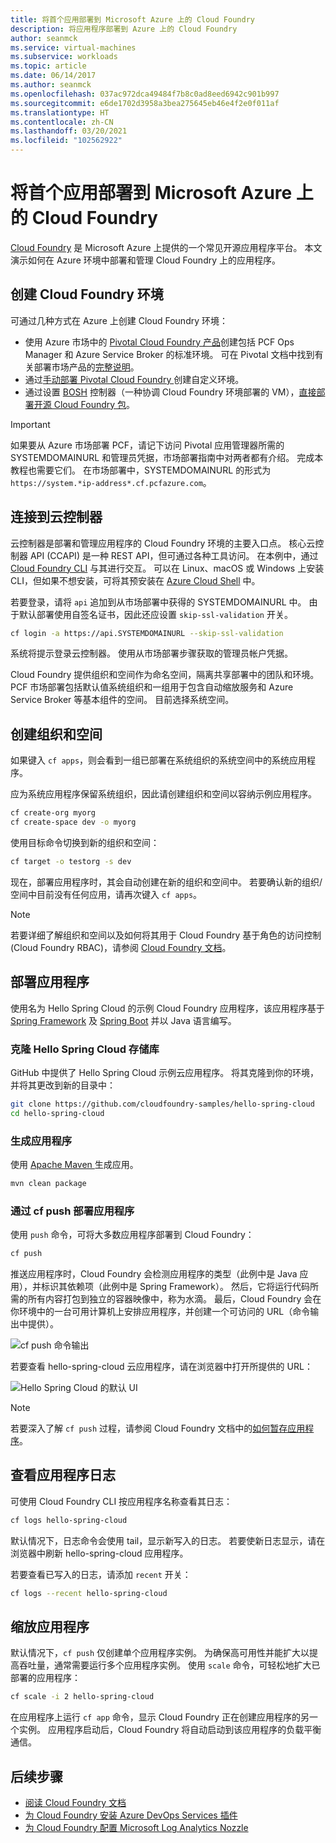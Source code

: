 ```yaml
---
title: 将首个应用部署到 Microsoft Azure 上的 Cloud Foundry
description: 将应用程序部署到 Azure 上的 Cloud Foundry
author: seanmck
ms.service: virtual-machines
ms.subservice: workloads
ms.topic: article
ms.date: 06/14/2017
ms.author: seanmck
ms.openlocfilehash: 037ac972dca49484f7b8c0ad8eed6942c901b997
ms.sourcegitcommit: e6de1702d3958a3bea275645eb46e4f2e0f011af
ms.translationtype: HT
ms.contentlocale: zh-CN
ms.lasthandoff: 03/20/2021
ms.locfileid: "102562922"
---
```

# <a name="deploy-your-first-app-to-cloud-foundry-on-microsoft-azure"></a>将首个应用部署到 Microsoft Azure 上的 Cloud Foundry

[Cloud Foundry](https://cloudfoundry.org) 是 Microsoft Azure 上提供的一个常见开源应用程序平台。 本文演示如何在 Azure 环境中部署和管理 Cloud Foundry 上的应用程序。

## <a name="create-a-cloud-foundry-environment"></a>创建 Cloud Foundry 环境

可通过几种方式在 Azure 上创建 Cloud Foundry 环境：

- 使用 Azure 市场中的 [Pivotal Cloud Foundry 产品][pcf-azuremarketplace]创建包括 PCF Ops Manager 和 Azure Service Broker 的标准环境。 可在 Pivotal 文档中找到有关部署市场产品的[完整说明][pcf-azuremarketplace-pivotaldocs]。
- 通过[手动部署 Pivotal Cloud Foundry ][pcf-custom]创建自定义环境。
- 通过设置 [BOSH](https://bosh.io) 控制器（一种协调 Cloud Foundry 环境部署的 VM），[直接部署开源 Cloud Foundry 包][oss-cf-bosh]。

> [!IMPORTANT] 
> 如果要从 Azure 市场部署 PCF，请记下访问 Pivotal 应用管理器所需的 SYSTEMDOMAINURL 和管理员凭据，市场部署指南中对两者都有介绍。 完成本教程也需要它们。 在市场部署中，SYSTEMDOMAINURL 的形式为 `https://system.*ip-address*.cf.pcfazure.com`。

## <a name="connect-to-the-cloud-controller"></a>连接到云控制器

云控制器是部署和管理应用程序的 Cloud Foundry 环境的主要入口点。 核心云控制器 API (CCAPI) 是一种 REST API，但可通过各种工具访问。 在本例中，通过 [Cloud Foundry CLI][cf-cli] 与其进行交互。 可以在 Linux、macOS 或 Windows 上安装 CLI，但如果不想安装，可将其预安装在 [Azure Cloud Shell][cloudshell-docs] 中。

若要登录，请将 `api` 追加到从市场部署中获得的 SYSTEMDOMAINURL 中。 由于默认部署使用自签名证书，因此还应设置 `skip-ssl-validation` 开关。

```bash
cf login -a https://api.SYSTEMDOMAINURL --skip-ssl-validation
```

系统将提示登录云控制器。 使用从市场部署步骤获取的管理员帐户凭据。

Cloud Foundry 提供组织和空间作为命名空间，隔离共享部署中的团队和环境。 PCF 市场部署包括默认值系统组织和一组用于包含自动缩放服务和 Azure Service Broker 等基本组件的空间。 目前选择系统空间。


## <a name="create-an-org-and-space"></a>创建组织和空间

如果键入 `cf apps`，则会看到一组已部署在系统组织的系统空间中的系统应用程序。 

应为系统应用程序保留系统组织，因此请创建组织和空间以容纳示例应用程序。

```bash
cf create-org myorg
cf create-space dev -o myorg
```

使用目标命令切换到新的组织和空间：

```bash
cf target -o testorg -s dev
```

现在，部署应用程序时，其会自动创建在新的组织和空间中。 若要确认新的组织/空间中目前没有任何应用，请再次键入 `cf apps`。

> [!NOTE] 
> 若要详细了解组织和空间以及如何将其用于 Cloud Foundry 基于角色的访问控制 (Cloud Foundry RBAC)，请参阅 [Cloud Foundry 文档][cf-orgs-spaces-docs]。

## <a name="deploy-an-application"></a>部署应用程序

使用名为 Hello Spring Cloud 的示例 Cloud Foundry 应用程序，该应用程序基于 [Spring Framework](https://spring.io) 及 [Spring Boot](https://projects.spring.io/spring-boot/) 并以 Java 语言编写。

### <a name="clone-the-hello-spring-cloud-repository"></a>克隆 Hello Spring Cloud 存储库

GitHub 中提供了 Hello Spring Cloud 示例云应用程序。 将其克隆到你的环境，并将其更改到新的目录中：

```bash
git clone https://github.com/cloudfoundry-samples/hello-spring-cloud
cd hello-spring-cloud
```

### <a name="build-the-application"></a>生成应用程序

使用 [Apache Maven ](https://maven.apache.org) 生成应用。

```bash
mvn clean package
```

### <a name="deploy-the-application-with-cf-push"></a>通过 cf push 部署应用程序

使用 `push` 命令，可将大多数应用程序部署到 Cloud Foundry：

```bash
cf push
```

推送应用程序时，Cloud Foundry 会检测应用程序的类型（此例中是 Java 应用），并标识其依赖项（此例中是 Spring Framework）。 然后，它将运行代码所需的所有内容打包到独立的容器映像中，称为水滴。 最后，Cloud Foundry 会在你环境中的一台可用计算机上安排应用程序，并创建一个可访问的 URL（命令输出中提供）。

![cf push 命令输出][cf-push-output]

若要查看 hello-spring-cloud 云应用程序，请在浏览器中打开所提供的 URL：

![Hello Spring Cloud 的默认 UI][hello-spring-cloud-basic]

> [!NOTE] 
> 若要深入了解 `cf push` 过程，请参阅 Cloud Foundry 文档中的[如何暂存应用程序][cf-push-docs]。

## <a name="view-application-logs"></a>查看应用程序日志

可使用 Cloud Foundry CLI 按应用程序名称查看其日志：

```bash
cf logs hello-spring-cloud
```

默认情况下，日志命令会使用 tail，显示新写入的日志。 若要使新日志显示，请在浏览器中刷新 hello-spring-cloud 应用程序。

若要查看已写入的日志，请添加 `recent` 开关：

```bash
cf logs --recent hello-spring-cloud
```

## <a name="scale-the-application"></a>缩放应用程序

默认情况下，`cf push` 仅创建单个应用程序实例。 为确保高可用性并能扩大以提高吞吐量，通常需要运行多个应用程序实例。 使用 `scale` 命令，可轻松地扩大已部署的应用程序：

```bash
cf scale -i 2 hello-spring-cloud
```

在应用程序上运行 `cf app` 命令，显示 Cloud Foundry 正在创建应用程序的另一个实例。 应用程序启动后，Cloud Foundry 将自动启动到该应用程序的负载平衡通信。


## <a name="next-steps"></a>后续步骤

- [阅读 Cloud Foundry 文档 ][cloudfoundry-docs]
- [为 Cloud Foundry 安装 Azure DevOps Services 插件][vsts-plugin]
- [为 Cloud Foundry 配置 Microsoft Log Analytics Nozzle ][loganalytics-nozzle]

<!-- LINKS -->

[pcf-azuremarketplace]: https://azuremarketplace.microsoft.com/marketplace/apps/pivotal.pivotal-cloud-foundry
[pcf-custom]: https://docs.pivotal.io/pivotalcf/1-10/customizing/azure.html
[oss-cf-bosh]: https://github.com/cloudfoundry-incubator/bosh-azure-cpi-release/tree/master/docs
[pcf-azuremarketplace-pivotaldocs]: https://docs.pivotal.io/pivotalcf/customizing/pcf_azure.html
[cf-cli]: https://github.com/cloudfoundry/cli
[cloudshell-docs]: ../cloud-shell/overview.md
[cf-orgs-spaces-docs]: https://docs.cloudfoundry.org/concepts/roles.html
[spring-boot]: https://projects.spring.io/spring-boot/
[spring-framework]: https://spring.io
[cf-push-docs]: https://docs.cloudfoundry.org/concepts/how-applications-are-staged.html
[cloudfoundry-docs]: https://docs.cloudfoundry.org
[vsts-plugin]: https://github.com/Microsoft/vsts-cloudfoundry
[loganalytics-nozzle]: https://github.com/Azure/oms-log-analytics-firehose-nozzle

<!-- IMAGES -->
[cf-push-output]: ./media/cloudfoundry-deploy-your-first-app/cf-push-output.png
[hello-spring-cloud-basic]: ./media/cloudfoundry-deploy-your-first-app/hello-spring-cloud-basic.png